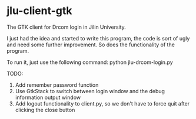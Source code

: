 # jlu-client-gtk
The GTK client for Drcom login in Jilin University.

I just had the idea and started to write this program, the code is sort of ugly and need some further improvement. So does the functionality of the program. 

To run it, just use the following command:
  python jlu-drcom-login.py

TODO:
1. Add remember password function
2. Use GtkStack to switch between login window and the debug information output window
3. Add logout functionality to client.py, so we don't have to force quit after clicking the close button
